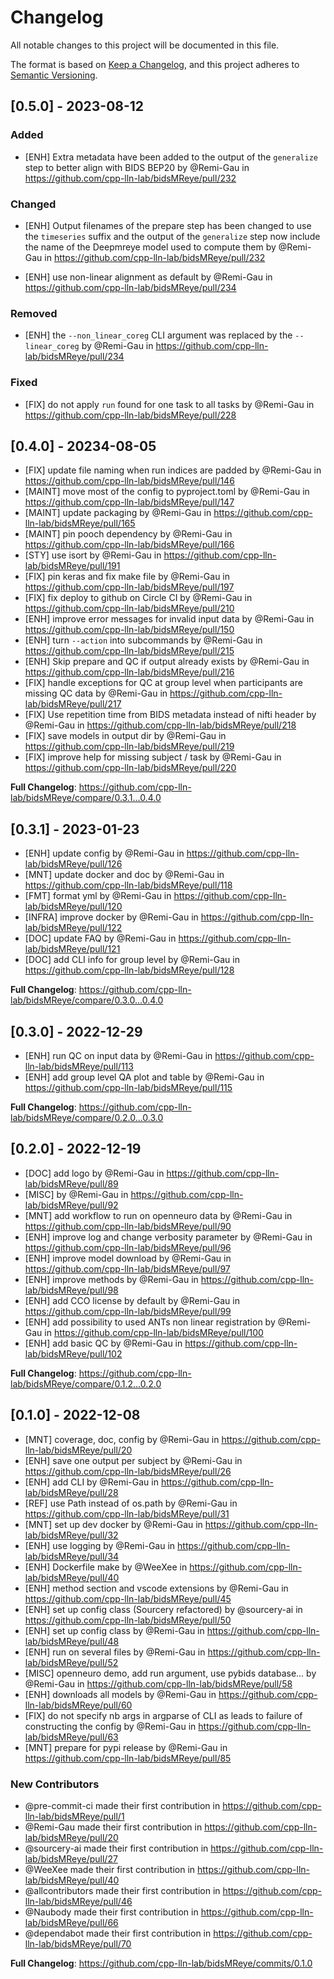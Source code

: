 # Changelog

All notable changes to this project will be documented in this file.

The format is based on [Keep a Changelog](https://keepachangelog.com/en/1.0.0/),
and this project adheres to [Semantic Versioning](https://semver.org/spec/v2.0.0.html).

<!--
## [Unreleased]

### Added

### Changed

### Deprecated

### Removed

### Fixed

### Security
-->

## [0.5.0] - 2023-08-12

### Added

* [ENH] Extra metadata have been added to the output of the `generalize` step to better align with BIDS BEP20 by @Remi-Gau in https://github.com/cpp-lln-lab/bidsMReye/pull/232

### Changed

* [ENH] Output filenames of the prepare step has been changed to use the `timeseries` suffix and the output of the `generalize` step now include the name of the Deepmreye model used to compute them by @Remi-Gau in https://github.com/cpp-lln-lab/bidsMReye/pull/232

* [ENH] use non-linear alignment as default by @Remi-Gau in https://github.com/cpp-lln-lab/bidsMReye/pull/234

### Removed

* [ENH] the `--non_linear_coreg` CLI argument was replaced by the `--linear_coreg` by @Remi-Gau in https://github.com/cpp-lln-lab/bidsMReye/pull/234

### Fixed

* [FIX] do not apply `run` found for one task to all tasks by @Remi-Gau in https://github.com/cpp-lln-lab/bidsMReye/pull/228

## [0.4.0] - 20234-08-05

* [FIX] update file naming when run indices are padded by @Remi-Gau in https://github.com/cpp-lln-lab/bidsMReye/pull/146
* [MAINT] move most of the config to pyproject.toml by @Remi-Gau in https://github.com/cpp-lln-lab/bidsMReye/pull/147
* [MAINT] update packaging by @Remi-Gau in https://github.com/cpp-lln-lab/bidsMReye/pull/165
* [MAINT] pin pooch dependency by @Remi-Gau in https://github.com/cpp-lln-lab/bidsMReye/pull/166
* [STY] use isort by @Remi-Gau in https://github.com/cpp-lln-lab/bidsMReye/pull/191
* [FIX] pin keras and fix make file by @Remi-Gau in https://github.com/cpp-lln-lab/bidsMReye/pull/197
* [FIX] fix deploy to github on Circle CI by @Remi-Gau in https://github.com/cpp-lln-lab/bidsMReye/pull/210
* [ENH] improve error messages for invalid input data by @Remi-Gau in https://github.com/cpp-lln-lab/bidsMReye/pull/150
* [ENH] turn `--action` into subcommands by @Remi-Gau in https://github.com/cpp-lln-lab/bidsMReye/pull/215
* [ENH] Skip prepare and QC if output already exists by @Remi-Gau in https://github.com/cpp-lln-lab/bidsMReye/pull/216
* [FIX] handle exceptions for QC at group level when participants are missing QC data by @Remi-Gau in https://github.com/cpp-lln-lab/bidsMReye/pull/217
* [FIX]  Use repetition time from BIDS metadata instead of nifti header by @Remi-Gau in https://github.com/cpp-lln-lab/bidsMReye/pull/218
* [FIX] save models in output dir by @Remi-Gau in https://github.com/cpp-lln-lab/bidsMReye/pull/219
* [FIX] improve help for missing subject / task by @Remi-Gau in https://github.com/cpp-lln-lab/bidsMReye/pull/220

**Full Changelog**: https://github.com/cpp-lln-lab/bidsMReye/compare/0.3.1...0.4.0

## [0.3.1] - 2023-01-23

* [ENH] update config by @Remi-Gau in https://github.com/cpp-lln-lab/bidsMReye/pull/126
* [MNT] update docker and doc by @Remi-Gau in https://github.com/cpp-lln-lab/bidsMReye/pull/118
* [FMT] format yml by @Remi-Gau in https://github.com/cpp-lln-lab/bidsMReye/pull/120
* [INFRA] improve docker by @Remi-Gau in https://github.com/cpp-lln-lab/bidsMReye/pull/122
* [DOC] update FAQ by @Remi-Gau in https://github.com/cpp-lln-lab/bidsMReye/pull/121
* [DOC] add CLI info for group level by @Remi-Gau in https://github.com/cpp-lln-lab/bidsMReye/pull/128

**Full Changelog**: https://github.com/cpp-lln-lab/bidsMReye/compare/0.3.0...0.4.0

## [0.3.0] - 2022-12-29

* [ENH] run QC on input data by @Remi-Gau in https://github.com/cpp-lln-lab/bidsMReye/pull/113
* [ENH] add group level QA plot and table by @Remi-Gau in https://github.com/cpp-lln-lab/bidsMReye/pull/115

**Full Changelog**: https://github.com/cpp-lln-lab/bidsMReye/compare/0.2.0...0.3.0

## [0.2.0] - 2022-12-19

* [DOC] add logo by @Remi-Gau in https://github.com/cpp-lln-lab/bidsMReye/pull/89
* [MISC] by @Remi-Gau in https://github.com/cpp-lln-lab/bidsMReye/pull/92
* [MNT] add workflow to run on openneuro data by @Remi-Gau in https://github.com/cpp-lln-lab/bidsMReye/pull/90
* [ENH] improve log and change verbosity parameter by @Remi-Gau in https://github.com/cpp-lln-lab/bidsMReye/pull/96
* [ENH] improve model download by @Remi-Gau in https://github.com/cpp-lln-lab/bidsMReye/pull/97
* [ENH] improve methods by @Remi-Gau in https://github.com/cpp-lln-lab/bidsMReye/pull/98
* [ENH] add CCO license by default by @Remi-Gau in https://github.com/cpp-lln-lab/bidsMReye/pull/99
* [ENH] add possibility to used ANTs non linear registration by @Remi-Gau in https://github.com/cpp-lln-lab/bidsMReye/pull/100
* [ENH] add basic QC by @Remi-Gau in https://github.com/cpp-lln-lab/bidsMReye/pull/102

**Full Changelog**: https://github.com/cpp-lln-lab/bidsMReye/compare/0.1.2...0.2.0

## [0.1.0] - 2022-12-08

* [MNT] coverage, doc, config by @Remi-Gau in https://github.com/cpp-lln-lab/bidsMReye/pull/20
* [ENH] save one output per subject by @Remi-Gau in https://github.com/cpp-lln-lab/bidsMReye/pull/26
* [ENH] add CLI by @Remi-Gau in https://github.com/cpp-lln-lab/bidsMReye/pull/28
* [REF] use Path instead of os.path by @Remi-Gau in https://github.com/cpp-lln-lab/bidsMReye/pull/31
* [MNT] set up dev docker by @Remi-Gau in https://github.com/cpp-lln-lab/bidsMReye/pull/32
* [ENH] use logging by @Remi-Gau in https://github.com/cpp-lln-lab/bidsMReye/pull/34
* [ENH] Dockerfile make by @WeeXee in https://github.com/cpp-lln-lab/bidsMReye/pull/40
* [ENH] method section and vscode extensions by @Remi-Gau in https://github.com/cpp-lln-lab/bidsMReye/pull/45
* [ENH] set up config class (Sourcery refactored) by @sourcery-ai in https://github.com/cpp-lln-lab/bidsMReye/pull/50
* [ENH] set up config class by @Remi-Gau in https://github.com/cpp-lln-lab/bidsMReye/pull/48
* [ENH] run on several files by @Remi-Gau in https://github.com/cpp-lln-lab/bidsMReye/pull/52
* [MISC] openneuro demo, add run argument, use pybids database... by @Remi-Gau in https://github.com/cpp-lln-lab/bidsMReye/pull/58
* [ENH] downloads all models by @Remi-Gau in https://github.com/cpp-lln-lab/bidsMReye/pull/60
* [FIX] do not specify nb args in argparse of CLI as leads to failure of constructing the config by @Remi-Gau in https://github.com/cpp-lln-lab/bidsMReye/pull/63
* [MNT] prepare for pypi release by @Remi-Gau in https://github.com/cpp-lln-lab/bidsMReye/pull/85

### New Contributors

* @pre-commit-ci made their first contribution in https://github.com/cpp-lln-lab/bidsMReye/pull/1
* @Remi-Gau made their first contribution in https://github.com/cpp-lln-lab/bidsMReye/pull/20
* @sourcery-ai made their first contribution in https://github.com/cpp-lln-lab/bidsMReye/pull/27
* @WeeXee made their first contribution in https://github.com/cpp-lln-lab/bidsMReye/pull/40
* @allcontributors made their first contribution in https://github.com/cpp-lln-lab/bidsMReye/pull/46
* @Naubody made their first contribution in https://github.com/cpp-lln-lab/bidsMReye/pull/66
* @dependabot made their first contribution in https://github.com/cpp-lln-lab/bidsMReye/pull/70

**Full Changelog**: https://github.com/cpp-lln-lab/bidsMReye/commits/0.1.0
